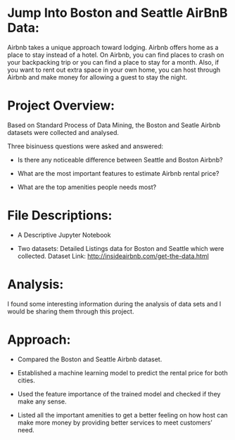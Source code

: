   
# Jump Into Boston and Seattle AirBnB Data:

Airbnb takes a unique approach toward lodging. Airbnb offers  home as a place to stay instead of a hotel. On Airbnb, 
you can find places to crash on your backpacking trip or you can find a place to stay for a month. Also, if you want 
to rent out extra space in your own home, you can host through Airbnb and make money for allowing a guest to stay the 
night.

# Project Overview:

Based on Standard Process of Data Mining, the Boston and Seatle Airbnb datasets were collected and analysed. 

Three bisinuess questions were asked and answered:

  * Is there any noticeable difference between Seattle and Boston Airbnb?

  * What are the most important features to estimate Airbnb rental price?

  * What are the top amenities people needs most?
  
# File Descriptions:
  
  * A Descriptive Jupyter Notebook
  
  * Two datasets: Detailed Listings data for Boston and Seattle which were collected. Dataset Link: http://insideairbnb.com/get-the-data.html

# Analysis:

I found some interesting information during the analysis of data sets and I would be sharing them through this project.

# Approach:

  * Compared the Boston and Seattle Airbnb dataset.
  
  * Established a machine learning model to predict the rental price for both cities.
  
  
  * Used the feature importance of the trained model and checked if they make any sense.
  
  * Listed all the important amenities to get a better feeling on how host can make more money by providing better services to meet customers’ need.
